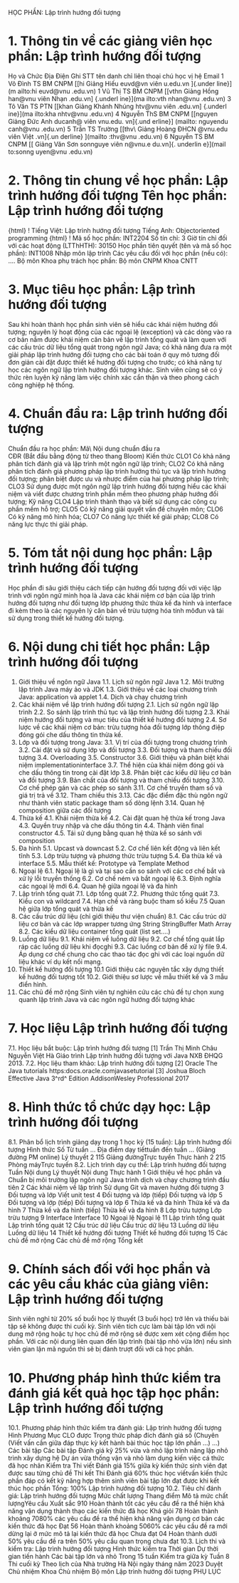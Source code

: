 HỌC PHẦN: Lập trình hướng đối tượng

# 1. Thông tin về các giảng viên học phần: Lập trình hướng đối tượng

Họ và Chức Địa Điện Ghi STT tên danh chỉ liên thoại chú học vị hệ Email 1 Võ Đình TS BM CNPM [[hi Giảng Hiếu euvd\@vn viên u.edu.vn ]{.under line}](m ailto:hi euvd@vnu .edu.vn) 1 Vũ Thị TS BM CNPM [[vthn Giảng Hồng han\@vnu viên Nhạn .edu.vn] {.underl ine}](ma ilto:vth nhan@vnu .edu.vn) 3 Tô Văn TS PTN [[khan Giảng Khánh Nhúng htv\@vnu viên .edu.vn] {.underl ine}](ma ilto:kha nhtv@vnu .edu.vn) 4 Nguyễn ThS BM CNPM [[nguyen Giảng Đức Anh ducanh\@ viên vnu.edu. vn]{.und erline}] (mailto: nguyendu canh@vnu .edu.vn) 5 Trần TS Trường [[thv\ Giảng Hoàng ĐHCN @vnu.edu viên Việt .vn]{.un derline} ](mailto :thv@vnu .edu.vn) 6 Nguyễn TS BM CNPM [[ Giảng Văn Sơn sonnguye viên n\@vnu.e du.vn]{. underlin e}](mail to:sonng uyen@vnu .edu.vn)

# 2. Thông tin chung về học phần: Lập trình hướng đối tượng Tên học phần: Lập trình hướng đối tượng

{html}
! Tiếng Việt: Lập trình hướng đối tượng Tiếng Anh: Objectoriented programming
{html}
! Mã số học phần: INT2204 Số tín chỉ: 3 Giờ tín chỉ đối với các hoạt động (LTThHTH): 30150 Học phần tiên quyết (tên và mã số học phần): INT1008 Nhập môn lập
trình Các yêu cầu đối với học phần (nếu có): \.... Bộ môn Khoa phụ trách học phần: Bộ môn CNPM Khoa CNTT

# 3. Mục tiêu học phần: Lập trình hướng đối tượng

Sau khi hoàn thành học phần sinh viên sẽ hiểu các khái niệm hướng đối tượng; nguyên lý hoạt động của các ngoại lệ (exception) và các dòng vào ra cơ bản nắm được khái niệm căn bản về lập trình tổng quát và làm quen với các cấu trúc dữ liệu tổng quát trong ngôn ngữ Java; có khả năng đưa ra một giải pháp lập trình hướng đối tượng cho các bài toán ở quy mô tương đối đơn giản cài đặt được thiết kế hướng đối tượng cho trước; có khả năng tự học các ngôn ngữ lập trình hướng đối tượng khác. Sinh viên cũng sẽ có ý thức rèn luyện kỹ năng làm việc chính xác cẩn thận và theo phong cách công nghiệp hệ thống.

# 4. Chuẩn đầu ra: Lập trình hướng đối tượng

Chuẩn đầu ra học phần: Mã\ Nội dung chuẩn đầu ra\
CĐR (Bắt đầu bằng động từ theo thang Bloom) Kiến thức
CLO1 Có khả năng phân tích đánh giá và lập trình một ngôn ngữ lập trình;
CLO2 Có khả năng phân tích đánh giá phương pháp lập trình hướng thủ tục và lập trình hướng đối tượng; phân biệt được ưu và nhược điểm của hai phương pháp lập trình;
CLO3 Sử dụng được một ngôn ngữ lập trình hướng đối tượng hiểu các khái niệm và viết được chương trình phần mềm theo phương pháp hướng đối tượng;
Kỹ năng
CLO4 Lập trình thành thạo và biết sử dụng các công cụ phần mềm hỗ trợ;
CLO5 Có kỹ năng giải quyết vấn đề chuyên môn;
CLO6 Có kỹ năng mô hình hóa;
CLO7 Có năng lực thiết kế giải pháp;
CLO8 Có năng lực thực thi giải pháp.

# 5. Tóm tắt nội dung học phần: Lập trình hướng đối tượng

Học phần đi sâu giới thiệu cách tiếp cận hướng đối tượng đối với việc
lập trình với ngôn ngữ minh họa là Java các khái niệm cơ bản của lập
trình hướng đối tượng như đối tượng lớp phương thức thừa kế đa hình
và interface đi kèm theo là các nguyên lý căn bản về trừu tượng hóa
tính môđun và tái sử dụng trong thiết kế hướng đối tượng.

# 6. Nội dung chi tiết học phần: Lập trình hướng đối tượng

1. Giới thiệu về ngôn ngữ Java 
1.1. Lịch sử ngôn ngữ Java 
1.2. Môi trường lập trình Java máy ảo và JDK 
1.3. Giới thiệu về các loại chương trình Java: application và applet 
1.4. Dịch và chạy chương trình
2. Các khái niệm về lập trình hướng đối tượng 
2.1. Lịch sử ngôn ngữ lập trình 
2.2. So sánh lập trình thủ tục và lập trình hướng đối tượng 
2.3. Khái niệm hướng đối tượng và mục tiêu của thiết kế hướng đối tượng 
2.4. Sơ lược về các khái niệm cơ bản: trừu tượng hóa đối tượng lớp thông điệp đóng gói che dấu thông tin thừa kế.
3. Lớp và đối tượng trong Java: 
3.1. Vị trí của đối tượng trong chương trình 
3.2. Cài đặt và sử dụng lớp và đối tượng 
3.3. Đối tượng và tham chiếu đối tượng 
3.4. Overloading 
3.5. Constructor 
3.6. Giới thiệu và phân biệt khái niệm implementationinterface 
3.7. Thể hiện của khái niệm đóng gói và che dấu thông tin trong cài đặt lớp 
3.8. Phân biệt các kiểu dữ liệu cơ bản và đối tượng 
3.9. Bản chất của đối tượng và tham chiếu đối tượng 
3.10. Cơ chế phép gán và các phép so sánh 
3.11. Cơ chế truyền tham số và giá trị trả về 
3.12. Tham chiếu this 
3.13. Các đặc điểm đặc thù ngôn ngữ như thành viên static package tham số dòng lệnh 
3.14. Quan hệ composition giữa các đối tượng
4. Thừa kế 
4.1. Khái niệm thừa kế 
4.2. Cài đặt quan hệ thừa kế trong Java 
4.3. Quyền truy nhập và che dấu thông tin 
4.4. Thành viên final constructor 
4.5. Tái sử dụng bằng quan hệ thừa kế so sánh với composition
5. Đa hình 
5.1. Upcast và downcast 
5.2. Cơ chế liên kết động và liên kết tĩnh 
5.3. Lớp trừu tượng và phương thức trừu tượng 
5.4. Đa thừa kế và interface 
5.5. Mẫu thiết kế: Prototype và Template Method
6. Ngoại lệ 
6.1. Ngoại lệ là gì và tại sao cần so sánh với các cơ chế bắt và xử lý lỗi truyền thống 
6.2. Cơ chế ném và bắt ngoại lệ 
6.3. Định nghĩa các ngoại lệ mới 
6.4. Quan hệ giữa ngoại lệ và đa hình
7. Lập trình tổng quát 
7.1. Lớp tổng quát 
7.2. Phương thức tổng quát 
7.3. Kiểu con và wildcard 
7.4. Hạn chế và ràng buộc tham số kiểu 
7.5 Quan hệ giữa lớp tổng quát và thừa kế
8. Các cấu trúc dữ liệu (chỉ giới thiệu thư viện chuẩn) 
8.1. Các cấu trúc dữ liệu cơ bản và các lớp wrapper tương ứng String StringBuffer Math Array 
8.2. Các kiểu dữ liệu container tổng quát (list set\....)
9. Luồng dữ liệu 
9.1. Khái niệm về luồng dữ liệu 
9.2. Cơ chế tổng quát lắp ráp các luồng dữ liệu khi đọcghi 
9.3. Các luồng cơ bản để xử lý file 
9.4. Áp dụng cơ chế chung cho các thao tác đọc ghi với các loại nguồn dữ liệu khác ví dụ kết nối mạng.
10. Thiết kế hướng đối tượng 
10.1 Giới thiệu các nguyên tắc xây dựng thiết kế hướng đối tượng tốt 
10.2. Giới thiệu sơ lược về mẫu thiết kế và 3 mẫu điển hình.
11. Các chủ đề mở rộng Sinh viên tự nghiên cứu các chủ đề tự chọn xung quanh lập trình Java và các ngôn ngữ hướng đối tượng khác

# 7. Học liệu Lập trình hướng đối tượng

7.1. Học liệu bắt buộc: Lập trình hướng đối tượng \[1\] Trần Thị Minh Châu Nguyễn Việt Hà Giáo trình Lập trình hướng
đối tượng với Java NXB ĐHQG 2013.
7.2. Học liệu tham khảo: Lập trình hướng đối tượng \[2\] Oracle The Java tutorials
https:docs.oracle.comjavasetutorial
\[3\] Joshua Bloch Effective Java 3^rd^ Edition AddisonWesley
Professional 2017

# 8. Hình thức tổ chức dạy học: Lập trình hướng đối tượng

8.1. Phân bổ lịch trình giảng dạy trong 1 học kỳ (15 tuần): Lập trình hướng đối tượng Hình thức Số Từ tuần ... Địa điểm dạy tiếttuần đến tuần ... (Giảng đường PM online) Lý thuyết 2 115 Giảng đườngTrực tuyến Thực hành 2 215 Phòng máyTrực tuyến 
8.2. Lịch trình dạy cụ thể: Lập trình hướng đối tượng Tuần Nội dung Lý thuyết Nội dung Thực hành 1 Giới thiệu về học phần và Chuẩn bị môi trường lập ngôn ngữ Java trình dịch và chạy chương trình đầu tiên 2 Các khái niệm về lập trình Sử dụng Git và maven hướng đối tượng 3 Đối tượng và lớp Viết unit test 4 Đối tượng và lớp (tiếp) Đối tượng và lớp 5 Đối tượng và lớp (tiếp) Đối tượng và lớp 6 Thừa kế và đa hình Thừa kế và đa hình 7 Thừa kế và đa hình (tiếp) Thừa kế và đa hình 8 Lớp trừu tượng Lớp trừu tượng 9 Interface Interface 10 Ngoại lệ Ngoại lệ 11 Lập trình tổng quát Lập trình tổng quát 12 Cấu trúc dữ liệu Cấu trúc dữ liệu 13 Luồng dữ liệu Luồng dữ liệu 14 Thiết kế hướng đối tượng Thiết kế hướng đối tượng 15 Các chủ đề mở rộng Các chủ đề mở rộng Tổng kết 

# 9. Chính sách đối với học phần và các yêu cầu khác của giảng viên: Lập trình hướng đối tượng 
Sinh viên nghỉ từ 20% số buổi học lý thuyết (3 buổi học) trở lên và thiếu bài tập sẽ không được thi cuối kỳ. Sinh viên tích cực làm bài tập lớn với nội dung mở rộng hoặc tự học chủ đề mở rộng sẽ được xem xét cộng điểm học phần. Với các nội dung liên quan đến lập trình (bài tập nhỏ vừa lớn) nếu sinh viên gian lận mã nguồn thì sẽ bị đánh trượt đối với cả học phần.

# 10. Phương pháp hình thức kiểm tra đánh giá kết quả học tập học phần: Lập trình hướng đối tượng

10.1. Phương pháp hình thức kiểm tra đánh giá: Lập trình hướng đối tượng Hình Phương Mục CLO được Trọng thức pháp đích đánh giá số (Chuyên (Viết vấn cần giữa đáp thực kỳ kết hành bài thúc học tập lớn phần ...) ...) Các bài tập Các bài tập Đánh giá kỹ 25% vừa và nhỏ lập trình năng lập nhỏ trình xây dựng hệ Dự án vừa thống vận và nhỏ làm dụng kiến việc cá thức đã học nhân Kiểm tra Thi viết Đánh giá 15% giữa kỳ kiến thức sinh viên đạt được sau từng chủ đề Thi kết Thi Đánh giá 60% thúc học viếtvấn kiến thức phần đáp có kết kỹ năng hợp thêm sinh viên bài tập lớn đạt được khi kết thúc học phần Tổng: 100% Lập trình hướng đối tượng 10.2. Tiêu chí đánh giá: Lập trình hướng đối tượng Mức chất lượng Thang điểm Mô tả mức chất lượngYêu cầu Xuất sắc 910 Hoàn thành tốt các yêu cầu đề ra thể hiện khả năng vận dụng thành thạo các kiến thức đã học
Khá giỏi 78 Hoàn thành khoảng 7080% các yêu cầu đề ra thể hiện khả năng vận dụng cơ bản các kiến thức đã học
Đạt 56 Hoàn thành khoảng 5060% các yêu cầu đề ra mới dừng lại ở mức mô tả lại kiến thức đã học
Chưa đạt 04 Hoàn thành dưới 50% yêu cầu đề ra trên 50% yêu cầu quan trọng chưa đạt
10.3. Lịch thi và kiểm tra: Lập trình hướng đối tượng Hình thức kiểm tra Thời gian Dự thời gian tiến hành Các bài tập lớn và nhỏ Trong 15 tuần
Kiểm tra giữa kỳ Tuần 8
Thi cuối kỳ Theo lịch của Nhà trường
Hà Nội ngày tháng năm 2023 Duyệt Chủ nhiệm Khoa Chủ nhiệm Bộ môn Lập trình hướng đối tượng
PHỤ LỤC
